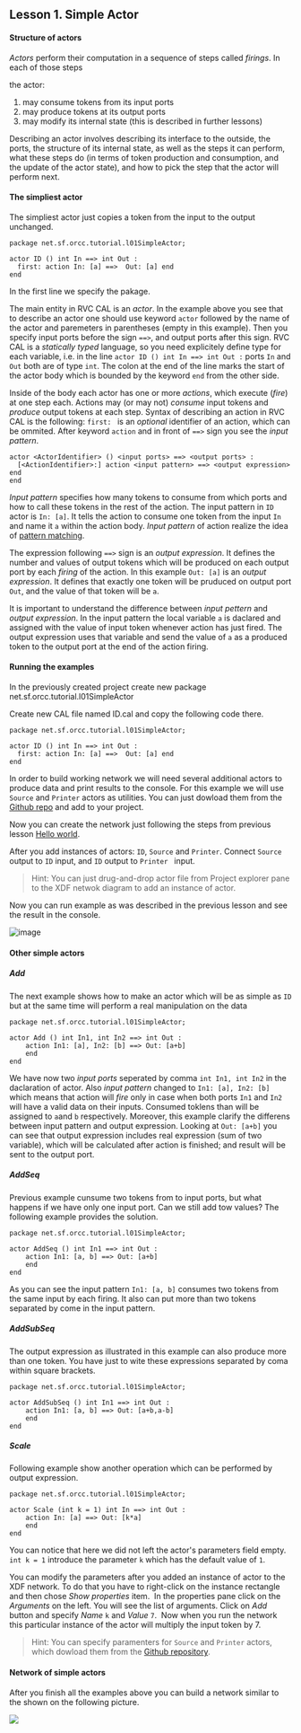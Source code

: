 ## Lesson 1. Simple Actor

#### Structure of actors

*Actors* perform their computation in a sequence of steps called *firings*. In each of those steps

the actor:

1. may consume tokens from its input ports
2. may produce tokens at its output ports
3. may modify its internal state (this is described in further lessons)

Describing an actor involves describing its interface to the outside, the ports, the structure of its internal state, as well as the steps it can perform, what these steps do (in terms of token production and consumption, and the update of the actor state), and how to pick the step that the actor will perform next.

#### The simpliest actor

The simpliest actor just copies a token from the input to the output unchanged.
```
package net.sf.orcc.tutorial.l01SimpleActor;

actor ID () int In ==> int Out :
  first: action In: [a] ==>  Out: [a] end
end
```
In the first line we specify the pakage.

The main entity in RVC CAL is an *actor*. In the example above you see that to describe an actor one should use keyword ```actor``` followed by the name of the actor and paremeters in parentheses (empty in this example).
Then you specify input ports before the sign ```==>```, and output ports after this sign. RVC CAL is a *statically typed* language, so you need explicitely define type for each variable, i.e. in the line ```actor ID () int In ==> int Out :``` ports ```In``` and ```Out``` both are of type ```int```.
The colon at the end of the line marks the start of the actor body which is bounded by the keyword  ```end``` from the other side.

Inside of the body each actor has one or more *actions*, which execute (*fire*) at one step each. Actions may (or may not) *consume* input tokens and *produce* output tokens at each step.
Syntax of describing an action in RVC CAL is the following: ```first: ``` is an *optional* identifier of an action, which can be ommited. After keyword ```action``` and in front of ```==>``` sign you see the *input pattern*.

```
actor <ActorIdentifier> () <input ports> ==> <output ports> :
  [<ActionIdentifier>:] action <input pattern> ==> <output expression> end
end
```

*Input pattern* specifies how many tokens to consume from which ports and how to call these tokens in the rest of the action. The input pattern in ```ID``` actor is ```In: [a]```. It tells the action to consume one token from the input ```In``` and name it ```a``` within the action body. *Input pattern* of action realize the idea of [pattern matching](http://en.wikipedia.org/wiki/Pattern_matching).

The expression following ```==>``` sign is an *output expression*. It defines the number and values of output tokens which will be produced on each output port by each *firing* of the action. In this example ```Out: [a]``` is an *output expression*. It defines that exactly one token will be pruduced on output port ```Out```, and the value of that token will be ```a```.

It is important to understand the difference between *input pettern* and *output expression*.  In the input pattern the local variable ```a``` is daclared and assigned with the value of input token whenever action has just fired. The output expression uses that variable and send the value of ```a``` as a produced token to the output port at the end of the action firing.

#### Running the examples

In the previously created project create new package net.sf.orcc.tutorial.l01SimpleActor

Create new CAL file named ID.cal and copy the following code there.
```
package net.sf.orcc.tutorial.l01SimpleActor;

actor ID () int In ==> int Out :
  first: action In: [a] ==>  Out: [a] end
end
```

In order to build working network we will need several additional actors to produce data and print results to the console.
For this example we will use ```Source``` and ```Printer``` actors as utilities. You can just dowload them from the [Github repo](/net.sf.orcc.tutorial/src/net/sf/orcc/tutorial/utils) and add to your project.

Now you can create the network just following the steps from previous lesson [Hello world](/net.sf.orcc.tutorial/src/net/sf/orcc/tutorial/l00HelloWorld).

After you add instances of actors: ```ID```, ```Source``` and ```Printer```. Connect ```Source``` output to ```ID``` input, and ```ID``` output to ```Printer ``` input.

>Hint: You can just drug-and-drop actor file from Project explorer pane to the XDF netwok diagram to add an instance of actor.

Now you can run example as was described in the previous lesson and see the result in the console.

![image](https://raw.githubusercontent.com/eugeneu/rvccaltut/master/images/01_01_ID_actor.png)

#### Other simple actors


##### Add
The next example shows how to make an actor which will be as simple as ```ID``` but at the same time will perform a real manipulation on the data
```
package net.sf.orcc.tutorial.l01SimpleActor;

actor Add () int In1, int In2 ==> int Out :
	action In1: [a], In2: [b] ==> Out: [a+b]
	end
end
```
We have now two *input ports* seperated by comma ```int In1, int In2``` in the daclaration of actor. Also *input pattern* changed to ```In1: [a], In2: [b]``` which means that action will *fire* only in case when both ports ```In1``` and ```In2``` will have a valid data on their inputs. Consumed toklens than will be assigned to ```a```and ```b``` respectively. Moreover, this example clarify the differens between input pattern and output expression. Looking at ```Out: [a+b]``` you can see that output expression includes real expression (sum of two variable), which will be calculated after action is finished; and result will be sent to the output port.

##### AddSeq
Previous example cunsume two tokens from to input ports, but what happens if we have only one input port. Can we still add tow values? The following example provides the solution.
```
package net.sf.orcc.tutorial.l01SimpleActor;

actor AddSeq () int In1 ==> int Out :
	action In1: [a, b] ==> Out: [a+b]
	end
end
```
As you can see the input pattern ```In1: [a, b]``` consumes two tokens from the same input by each firing. It also can put more than two tokens separated by come in the input pattern.

##### AddSubSeq
The output expression as illustrated in this example can also produce more than one token. You have just to wite these expressions separated by coma within square brackets.
```
package net.sf.orcc.tutorial.l01SimpleActor;

actor AddSubSeq () int In1 ==> int Out :
	action In1: [a, b] ==> Out: [a+b,a-b]
	end
end
```

##### Scale
Following example show another operation which can be performed by output expression.
```
package net.sf.orcc.tutorial.l01SimpleActor;

actor Scale (int k = 1) int In ==> int Out :
	action In: [a] ==> Out: [k*a]
	end
end
```
You can notice that here we did not left the actor's parameters field empty. ```int k = 1``` introduce the parameter ```k``` which has the default value of ```1```.

You can modify the parameters after you added an instance of actor to the XDF network. To do that you have to right-click on the instance rectangle and then chose *Show properties* item.
![]()
In the properties pane click on the *Arguments* on the left. You will see the list of arguments. Click on *Add* button and specify *Name* ```k``` and *Value* ```7```.
![]()
Now when you run the network this particular instance of the actor will multiply the input token by 7.

>Hint: You can specify paramenters for ```Source``` and ```Printer``` actors, which dowload them from the [Github repository](/net.sf.orcc.tutorial/src/net/sf/orcc/tutorial/utils).

#### Network of simple actors

After you finish all the examples above you can build a network similar to the shown on the following picture.

![](https://raw.githubusercontent.com/eugeneu/rvccaltut/master/images/01_02_Simple_actors.png)


